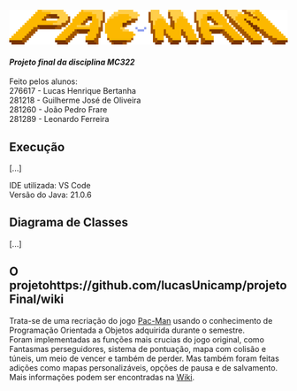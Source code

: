 ![Logo](src/PacMan/resources/imagens/logoGrande.png)
#### *Projeto final da disciplina MC322*

Feito pelos alunos:<br>
276617 - Lucas Henrique Bertanha<br>
281218 - Guilherme José de Oliveira<br>
281260 - João Pedro Frare<br>
281289 - Leonardo Ferreira<br>

## Execução

[...]

IDE utilizada: VS Code<br>
Versão do Java: 21.0.6<br>

## Diagrama de Classes

[...]

## O projetohttps://github.com/lucasUnicamp/projetoFinal/wiki

Trata-se de uma recriação do jogo [Pac-Man][1] usando o conhecimento de Programação Orientada a Objetos adquirida durante o semestre.<br>
Foram implementadas as funções mais crucias do jogo original, como Fantasmas perseguidores, sistema de pontuação, mapa com colisão e túneis, um meio de vencer e também de perder. Mas também foram feitas adições como mapas personalizáveis, opções de pausa e de salvamento.
Mais informações podem ser encontradas na [Wiki][2].





[1]: <https://pt.wikipedia.org/wiki/Pac-Man> "Ver na Wikipédia"
[2]: <https://github.com/lucasUnicamp/projetoFinal/wiki> "Ir para a Wiki"
